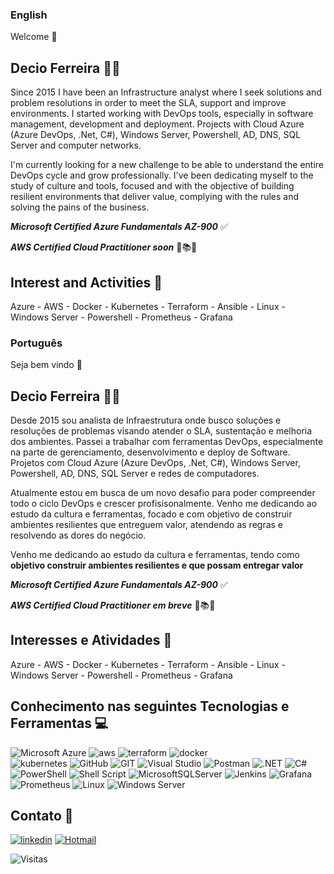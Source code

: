 ### English 
Welcome 👋

## Decio Ferreira 🧑‍💻

Since 2015 I have been an Infrastructure analyst where I seek solutions and problem resolutions in order to meet the SLA, support and improve environments. I started working with DevOps tools, especially in software management, development and deployment. Projects with Cloud Azure (Azure DevOps, .Net, C#), Windows Server, Powershell, AD, DNS, SQL Server and computer networks.

I'm currently looking for a new challenge to be able to understand the entire DevOps cycle and grow professionally. I've been dedicating myself to the study of culture and tools, focused and with the objective of building resilient environments that deliver value, complying with the rules and solving the pains of the business.

***Microsoft Certified Azure Fundamentals AZ-900*** ✅

***AWS Certified Cloud Practitioner soon*** 📖📚🤓

## Interest and Activities 📝

Azure - AWS - Docker - Kubernetes - Terraform - Ansible - Linux - Windows Server - Powershell - Prometheus - Grafana


### Português
Seja bem vindo 👋

## Decio Ferreira 🧑‍💻
Desde 2015 sou analista de Infraestrutura onde busco soluções e resoluções de problemas visando atender o SLA, sustentação e melhoria dos ambientes. Passei a trabalhar com ferramentas DevOps, especialmente na parte de gerenciamento, desenvolvimento e deploy de Software. Projetos com Cloud Azure (Azure DevOps, .Net, C#), Windows Server, Powershell, AD, DNS, SQL Server e redes de computadores.

Atualmente estou em busca de um novo desafio para poder compreender todo o ciclo DevOps e crescer profisisonalmente. Venho me dedicando ao estudo da cultura e ferramentas, focado e com objetivo de construir ambientes resilientes que entreguem valor, atendendo as regras e resolvendo as dores do negócio.

Venho me dedicando ao estudo da cultura e ferramentas, tendo como **objetivo construir ambientes resilientes e que possam entregar valor** 

***Microsoft Certified Azure Fundamentals AZ-900*** ✅

***AWS Certified Cloud Practitioner em breve*** 📖📚🤓

## Interesses e Atividades 📝

Azure - AWS - Docker - Kubernetes - Terraform - Ansible - Linux - Windows Server - Powershell - Prometheus - Grafana

## Conhecimento nas seguintes Tecnologias e Ferramentas 💻

![Microsoft Azure](https://img.shields.io/badge/Microsoft_Azure-0089D6?style=for-the-badge&logo=microsoft-azure&logoColor=white)
![aws](https://img.shields.io/badge/Amazon_AWS-FF9900?style=for-the-badge&logo=amazonaws&logoColor=white)
![terraform](https://img.shields.io/badge/Terraform-7B42BC?style=for-the-badge&logo=terraform&logoColor=white) 
![docker](https://img.shields.io/badge/Docker-2CA5E0?style=for-the-badge&logo=docker&logoColor=white)     
![kubernetes](https://img.shields.io/badge/kubernetes-326ce5.svg?&style=for-the-badge&logo=kubernetes&logoColor=white) 
![GitHub](https://img.shields.io/badge/GitHub-100000?style=for-the-badge&logo=github&logoColor=white)
![GIT](https://img.shields.io/badge/GIT-E44C30?style=for-the-badge&logo=git&logoColor=white)
![Visual Studio](https://img.shields.io/badge/Visual_Studio-5C2D91?style=for-the-badge&logo=visual%20studio&logoColor=white)
![Postman](https://img.shields.io/badge/Postman-FF6C37?style=for-the-badge&logo=postman&logoColor=white)
![.NET](https://img.shields.io/badge/.NET-5C2D91?style=for-the-badge&logo=.net&logoColor=white)
![C#](https://img.shields.io/badge/C%23-239120?style=for-the-badge&logo=c-sharp&logoColor=white)
![PowerShell](https://img.shields.io/badge/PowerShell-%235391FE.svg?style=for-the-badge&logo=powershell&logoColor=white)
![Shell Script](https://img.shields.io/badge/shell_script-%23121011.svg?style=for-the-badge&logo=gnu-bash&logoColor=white)
![MicrosoftSQLServer](https://img.shields.io/badge/Microsoft%20SQL%20Server-CC2927?style=for-the-badge&logo=microsoft%20sql%20server&logoColor=white)
![Jenkins](https://img.shields.io/badge/Jenkins-D24939?style=for-the-badge&logo=Jenkins&logoColor=white)
![Grafana](https://img.shields.io/badge/grafana-%23F46800.svg?style=for-the-badge&logo=grafana&logoColor=white)
![Prometheus](https://img.shields.io/badge/Prometheus-E6522C?style=for-the-badge&logo=Prometheus&logoColor=white)
![Linux](https://img.shields.io/badge/Linux-FCC624?style=for-the-badge&logo=linux&logoColor=black)
![Windows Server](https://img.shields.io/badge/Windows-0078D6?style=for-the-badge&logo=windows&logoColor=white) 
 
##  Contato 📱
[![linkedin](https://img.shields.io/badge/linkedin-0A66C2?style=for-the-badge&logo=linkedin&logoColor=white)](https://www.linkedin.com/in/decio-ferreira-216181131/)
[![Hotmail](https://img.shields.io/badge/Microsoft_Outlook-0078D4?style=for-the-badge&logo=microsoft-outlook&logoColor=white)](https://mailto:decio_ferreira1@hotmail.com)

<p align="left"> <img src="https://komarev.com/ghpvc/?username=deciocferreira&color=yellow" alt="Visitas" /></p>
